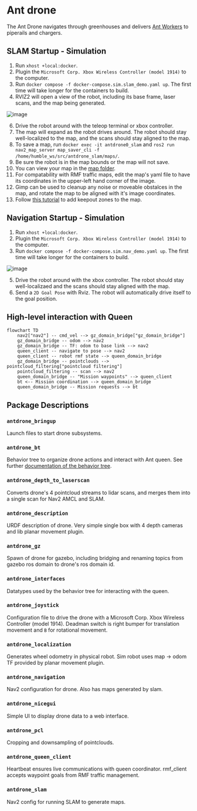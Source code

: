 # Ant drone

The Ant Drone navigates through greenhouses and delivers [Ant Workers](https://github.com/keenan88/ant-worker-ros2) to piperails and chargers.

## SLAM Startup - Simulation

1. Run `xhost +local:docker`.
2. Plugin the `Microsoft Corp. Xbox Wireless Controller (model 1914)` to the computer. 
3. Run `docker compose -f docker-compose.sim.slam_demo.yaml up`. The first time will take longer for the containers to build.
4. RVIZ2 will open a view of the robot, including its base frame, laser scans, and the map being generated.

![image](https://github.com/user-attachments/assets/46f9765e-67b2-4c94-81f8-cf27c6a01253)

6. Drive the robot around with the teleop terminal or xbox controller.
7. The map will expand as the robot drives around. The robot should stay well-localized to the map, and the scans should stay aligned to the map.
8. To save a map, run `docker exec -it antdrone0_slam` and `ros2 run nav2_map_server map_saver_cli -f /home/humble_ws/src/antdrone_slam/maps/`.
9. Be sure the robot is in the map bounds or the map will not save.
10. You can view your map in the [map folder](/antdrone_slam/maps/).
11. For compatability with RMF traffic maps, edit the map's yaml file to have its coordinates in the upper-left hand corner of the image.
12. Gimp can be used to cleanup any noise or moveable obstalces in the map, and rotate the map to be aligned with it's image coordinates.
13. Follow [this tutorial](https://docs.nav2.org/tutorials/docs/navigation2_with_keepout_filter.html) to add keepout zones to the map.

## Navigation Startup - Simulation

1. Run `xhost +local:docker`.
2. Plugin the `Microsoft Corp. Xbox Wireless Controller (model 1914)` to the computer. 
3. Run `docker compose -f docker-compose.sim.nav_demo.yaml up`. The first time will take longer for the containers to build.

![image](https://github.com/user-attachments/assets/0fc7edd3-e9e9-4f7a-86c6-1e48aa4bf5e2)

5. Drive the robot around with the xbox controller. The robot should stay well-localizaed and the scans should stay aligned with the map.
6. Send a `2D Goal Pose` with Rviz. The robot will automatically drive itself to the goal position.




## High-level interaction with Queen

```mermaid
flowchart TD
    nav2["nav2"] -- cmd_vel --> gz_domain_bridge["gz_domain_bridge"]
    gz_domain_bridge -- odom --> nav2
    gz_domain_bridge -- TF: odom to base link --> nav2
    queen_client -- navigate to pose --> nav2
    queen_client -- robot rmf state --> queen_domain_bridge
    gz_domain_bridge -- pointclouds --> pointcloud_filtering["pointcloud filtering"]
    pointcloud_filtering -- scan --> nav2
    queen_domain_bridge -- "Mission waypoints" --> queen_client
    bt <-- Mission coordination --> queen_domain_bridge
    queen_domain_bridge -- Mission requests --> bt
```



## Package Descriptions

### `antdrone_bringup`
Launch files to start drone subsystems.

### `antdrone_bt`
Behavior tree to organize drone actions and interact with Ant queen.
See further [documentation of the behavior tree](docs/bt.md).

### `antdrone_depth_to_laserscan`
Converts drone's 4 pointcloud streams to lidar scans, and merges them into a single scan for Nav2 AMCL and SLAM.

### `antdrone_description`
URDF description of drone. Very simple single box with 4 depth cameras and lib planar movement plugin.

### `antdrone_gz`
Spawn of drone for gazebo, including bridging and renaming topics from gazebo ros domain to drone's ros domain id.

### `antdrone_interfaces`
Datatypes used by the behavior tree for interacting with the queen.

### `antdrone_joystick`
Configuration file to drive the drone with a Microsoft Corp. Xbox Wireless Controller (model 1914).
Deadman switch is right bumper for translation movement and `B` for rotational movement.

### `antdrone_localization`
Generates wheel odometry in physical robot. Sim robot uses map -> odom TF provided by planar movement plugin.

### `antdrone_navigation`
Nav2 configuration for drone. Also has maps generated by slam.

### `antdrone_nicegui`
Simple UI to display drone data to a web interface.

### `antdrone_pcl`
Cropping and downsampling of pointclouds.

### `antdrone_queen_client`
Heartbeat ensures live communications with queen coordinator.
rmf_client accepts waypoint goals from RMF traffic management.

### `antdrone_slam`
Nav2 config for running SLAM to generate maps.



